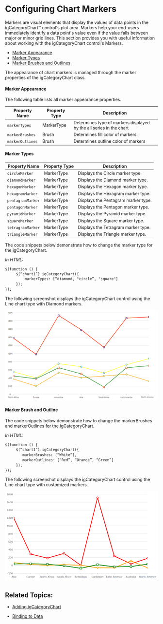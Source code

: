 ﻿<!--
|metadata|
{
    "fileName": "categorychart-configuring-chart-markers",
    "controlName": "igCategoryChart",
    "tags": ["API", "CategoryChart", "Axes"]
}
|metadata|
-->

# Configuring Chart Markers

Markers are visual elements that display the values of data points in the igCategoryChart™ control's plot area. Markers help your end-users immediately identify a data point's value even if the value falls between major or minor grid lines.
This section provides you with useful information about working with the igCategoryChart control's Markers.

- [Marker Appearance](#markerappearance)
- [Marker Types](#markertypes)
- [Marker Brushes and Outlines](#markerbrushesandoutlines)

The appearance of chart markers is managed through the marker properties of the igCategoryChart class.

#### <a id="markerappearance"/> Marker Appearance
The following table lists all marker appearance properties.


Property Name|Property Type|Description
---|---|---
`markerTypes`| MarkerType |Determines type of markers displayed by the all series in the chart
`markerBrushes` |Brush |Determines fill color of markers
`markerOutlines`|Brush|Determines outline color of markers



#### <a id="markertypes"/> Marker Types
Property Name|Property Type|Description
---|---|---
`circleMarker`|MarkerType|Displays the Circle marker type.
`diamondMarker`|MarkerType|Displays the Diamond marker type.
`hexagonMarker`|MarkerType|Displays the Hexagon marker type.
`hexagramMarker`|MarkerType|Displays the Hexagram marker type.
`pentagramMarker`|MarkerType|Displays the Pentagram marker type.
`pentagonMarker`|MarkerType|Displays the Pentagon marker type.
`pyramidMarker`|MarkerType|Displays the Pyramid marker type.
`squareMarker`|MarkerType|Displays the Square marker type.
`tetragramMarker`|MarkerType|Displays the Tetragram marker type.
`triangleMarker`|MarkerType|Displays the Triangle marker type.


The code snippets below demonstrate how to change the marker type for the igCategoryChart.

*In HTML:*

```html
$(function () {
     $(“chart1”).igCategoryChart({
	     markerTypes: [“diamond, "circle”, "square"]
     });
});
```

The following screenshot displays the igCategoryChart control using the Line chart type with Diamond markers.

![](images/categorychart-chart-markers-01.png)


#### <a id="markerbrushesandoutlines"/> Marker Brush and Outline

The code snippets below demonstrate how to change the markerBrushes and markerOutlines for the igCategoryChart.

*In HTML:*

```html
$(function () {
     $(“chart1”).igCategoryChart({
	    markerBrushes: [“White”],
	    markerOutlines: [“Red”, “Orange”, “Green”]
     });
});
```

The following screenshot displays the igCategoryChart control using the Line chart type with customized markers.

![](images/categorychart-chart-markers-02.png)

## <a id="relatedtopics"/>Related Topics:

- [Adding igCategoryChart](categorychart-walkthrough.html)

- [Binding to Data](categorychart-binding-to-data.html)